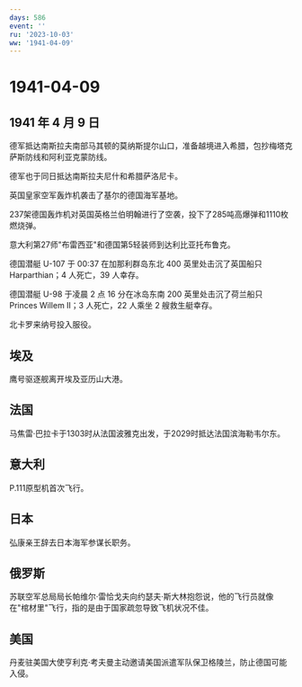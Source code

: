 ```yaml
---
days: 586
event: ''
ru: '2023-10-03'
ww: '1941-04-09'
---
```


# 1941-04-09

## 1941 年 4 月 9 日

德军抵达南斯拉夫南部马其顿的莫纳斯提尔山口，准备越境进入希腊，包抄梅塔克萨斯防线和阿利亚克蒙防线。

德军也于同日抵达南斯拉夫尼什和希腊萨洛尼卡。

英国皇家空军轰炸机袭击了基尔的德国海军基地。

237架德国轰炸机对英国英格兰伯明翰进行了空袭，投下了285吨高爆弹和1110枚燃烧弹。

意大利第27师"布雷西亚"和德国第5轻装师到达利比亚托布鲁克。

德国潜艇 U-107 于 00:37 在加那利群岛东北 400 英里处击沉了英国船只
Harparthian；4 人死亡，39 人幸存。

德国潜艇 U-98 于凌晨 2 点 16 分在冰岛东南 200 英里处击沉了荷兰船只
Princes Willem II；3 人死亡，22 人乘坐 2 艘救生艇幸存。

北卡罗来纳号投入服役。

## 埃及

鹰号驱逐舰离开埃及亚历山大港。

## 法国

马焦雷·巴拉卡于1303时从法国波雅克出发，于2029时抵达法国滨海勒韦尔东。

## 意大利

P.111原型机首次飞行。

## 日本

弘康亲王辞去日本海军参谋长职务。

## 俄罗斯

苏联空军总局局长帕维尔·雷恰戈夫向约瑟夫·斯大林抱怨说，他的飞行员就像在"棺材里"飞行，指的是由于国家疏忽导致飞机状况不佳。

## 美国

丹麦驻美国大使亨利克·考夫曼主动邀请美国派遣军队保卫格陵兰，防止德国可能入侵。